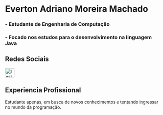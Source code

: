 # Everton Adriano Moreira Machado

### - Estudante de Engenharia de Computação
### - Focado nos estudos para o desenvolvimento na linguagem Java

## Redes Sociais
<a href="https://www.instagram.com/evertonball/">
  <img src="https://upload.wikimedia.org/wikipedia/commons/a/a5/Instagram_icon.png" alt="Instagram" width="30" height="30"> 
</a>


## Experiencia Profissional
Estudante apenas, em busca de novos conhecimentos e tentando ingressar no mundo da programação.

